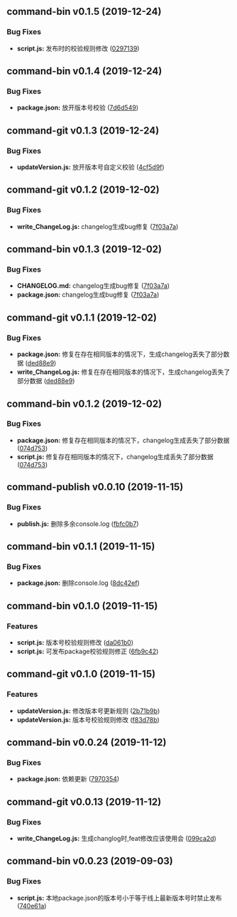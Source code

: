## command-bin v0.1.5 (2019-12-24)

### Bug Fixes
* **script.js:**  发布时的校验规则修改 ([0297139](http://git.timevale.cn:8081/front-common/esign-ui/commit/0297139))


## command-bin v0.1.4 (2019-12-24)

### Bug Fixes
* **package.json:**  放开版本号校验 ([7d6d549](http://git.timevale.cn:8081/front-common/esign-ui/commit/7d6d549))


## command-git v0.1.3 (2019-12-24)

### Bug Fixes
* **updateVersion.js:**  放开版本号自定义校验 ([4cf5d9f](http://git.timevale.cn:8081/front-common/esign-ui/commit/4cf5d9f))


## command-git v0.1.2 (2019-12-02)

### Bug Fixes
* **write_ChangeLog.js:**  changelog生成bug修复 ([7f03a7a](http://git.timevale.cn:8081/front-common/esign-ui/commit/7f03a7a))


## command-bin v0.1.3 (2019-12-02)

### Bug Fixes
* **CHANGELOG.md:**  changelog生成bug修复 ([7f03a7a](http://git.timevale.cn:8081/front-common/esign-ui/commit/7f03a7a))
* **package.json:**  changelog生成bug修复 ([7f03a7a](http://git.timevale.cn:8081/front-common/esign-ui/commit/7f03a7a))


## command-git v0.1.1 (2019-12-02)

### Bug Fixes
* **package.json:**  修复在存在相同版本的情况下，生成changelog丢失了部分数据 ([ded88e9](http://git.timevale.cn:8081/front-common/esign-ui/commit/ded88e9))
* **write_ChangeLog.js:**  修复在存在相同版本的情况下，生成changelog丢失了部分数据 ([ded88e9](http://git.timevale.cn:8081/front-common/esign-ui/commit/ded88e9))


## command-bin v0.1.2 (2019-12-02)

### Bug Fixes
* **package.json:**  修复存在相同版本的情况下，changelog生成丢失了部分数据 ([074d753](http://git.timevale.cn:8081/front-common/esign-ui/commit/074d753))
* **script.js:**  修复存在相同版本的情况下，changelog生成丢失了部分数据 ([074d753](http://git.timevale.cn:8081/front-common/esign-ui/commit/074d753))

## command-publish v0.0.10 (2019-11-15)

### Bug Fixes
* **publish.js:**  删除多余console.log ([fbfc0b7](http://git.timevale.cn:8081/front-common/esign-ui/commit/fbfc0b7))


## command-bin v0.1.1 (2019-11-15)

### Bug Fixes
* **package.json:**  删除console.log ([8dc42ef](http://git.timevale.cn:8081/front-common/esign-ui/commit/8dc42ef))


## command-bin v0.1.0 (2019-11-15)

### Features
* **script.js:**  版本号校验规则修改 ([da061b0](http://git.timevale.cn:8081/front-common/esign-ui/commit/da061b0))
* **script.js:**  可发布package校验规则修正 ([6fb9c42](http://git.timevale.cn:8081/front-common/esign-ui/commit/6fb9c42))

## command-git v0.1.0 (2019-11-15)

### Features
* **updateVersion.js:**  修改版本号更新规则 ([2b71b9b](http://git.timevale.cn:8081/front-common/esign-ui/commit/2b71b9b))
* **updateVersion.js:**  版本号校验规则修改 ([f83d78b](http://git.timevale.cn:8081/front-common/esign-ui/commit/f83d78b))

## command-bin v0.0.24 (2019-11-12)

### Bug Fixes
* **package.json:**  依赖更新 ([7970354](http://git.timevale.cn:8081/front-common/esign-ui/commit/7970354))


## command-git v0.0.13 (2019-11-12)

### Bug Fixes
* **write_ChangeLog.js:**  生成changlog时,feat修改应该使用会 ([099ca2d](http://git.timevale.cn:8081/front-common/esign-ui/commit/099ca2d))


## command-bin v0.0.23 (2019-09-03)

### Bug Fixes
* **script.js:**  本地package.json的版本号小于等于线上最新版本号时禁止发布 ([740e61a](http://git.timevale.cn:8081/front-common/esign-ui/commit/740e61a))


